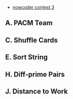 * [nowcoder contest 3](https://www.nowcoder.com/acm/contest/141#question)

## A. PACM Team

## C. Shuffle Cards

## E.	Sort String

## H. Diff-prime Pairs

## J. Distance to Work